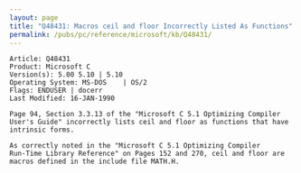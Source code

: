 ```yaml
---
layout: page
title: "Q48431: Macros ceil and floor Incorrectly Listed As Functions"
permalink: /pubs/pc/reference/microsoft/kb/Q48431/
---
```


	Article: Q48431
	Product: Microsoft C
	Version(s): 5.00 5.10 | 5.10
	Operating System: MS-DOS    | OS/2
	Flags: ENDUSER | docerr
	Last Modified: 16-JAN-1990
	
	Page 94, Section 3.3.13 of the "Microsoft C 5.1 Optimizing Compiler
	User's Guide" incorrectly lists ceil and floor as functions that have
	intrinsic forms.
	
	As correctly noted in the "Microsoft C 5.1 Optimizing Compiler
	Run-Time Library Reference" on Pages 152 and 270, ceil and floor are
	macros defined in the include file MATH.H.
